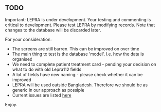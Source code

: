 ## TODO

Important: LEPRA is under development. Your testing and commenting is critical
to development. Please test LEPRA by modifying records.  Note that changes to
the database will be discarded later.

For your consideration:

* The screens are still barren. This can be improved on over time
* The main thing to test is the database 'model'. I.e. how the data is organised
* We need to complete patient treatment card - pending your decision on what to do with old Lepra112 fields
* A lot of fields have new naming - please check whether it can be improved
* LEPRA will be used outside Bangladesh. Therefore we should be as generic in our approach as possiple
* Current issues are listed [here](https://github.com/pjotrp/lepra2/issues)

Enjoy.

